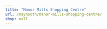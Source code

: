 ```yaml
---
title: "Manor Mills Shopping Centre"
url: /maynooth/manor-mills-shopping-centre/
shop: mall
---
```

